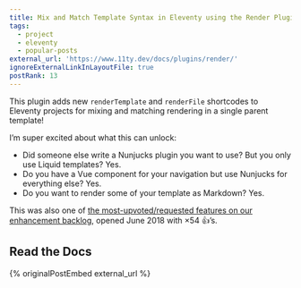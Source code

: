```yaml
---
title: Mix and Match Template Syntax in Eleventy using the Render Plugin
tags:
  - project
  - eleventy
  - popular-posts
external_url: 'https://www.11ty.dev/docs/plugins/render/'
ignoreExternalLinkInLayoutFile: true
postRank: 13
---
```

This plugin adds new `renderTemplate` and `renderFile` shortcodes to Eleventy projects for mixing and matching rendering in a single parent template!

I’m super excited about what this can unlock:

* Did someone else write a Nunjucks plugin you want to use? But you only use Liquid templates? Yes.
* Do you have a Vue component for your navigation but use Nunjucks for everything else? Yes.
* Do you want to render some of your template as Markdown? Yes.

This was also one of [the most-upvoted/requested features on our enhancement backlog](https://github.com/11ty/eleventy/issues/148), opened June 2018 with ×54 👍’s.

## Read the Docs
{% originalPostEmbed external_url %}
